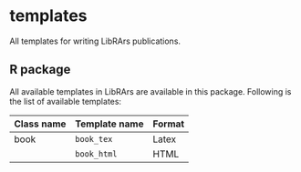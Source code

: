 # templates
All templates for writing LibRArs publications.

## R package
All available templates in LibRArs are available in this package. Following is the list of available templates:

| Class name | Template name | Format |
|------------|---------------|--------|
| book       | `book_tex`    | Latex  |
|            | `book_html`   | HTML   |
